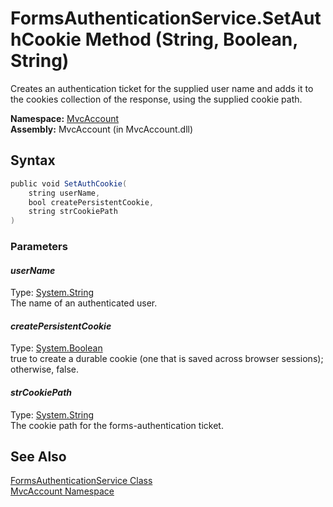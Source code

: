 FormsAuthenticationService.SetAuthCookie Method (String, Boolean, String)
=========================================================================
Creates an authentication ticket for the supplied user name and adds it to the cookies collection of the response, using the supplied cookie path.

**Namespace:** [MvcAccount][1]  
**Assembly:** MvcAccount (in MvcAccount.dll)

Syntax
------

```csharp
public void SetAuthCookie(
	string userName,
	bool createPersistentCookie,
	string strCookiePath
)
```

### Parameters

#### *userName*
Type: [System.String][2]  
The name of an authenticated user.

#### *createPersistentCookie*
Type: [System.Boolean][3]  
true to create a durable cookie (one that is saved across browser sessions); otherwise, false.

#### *strCookiePath*
Type: [System.String][2]  
The cookie path for the forms-authentication ticket.


See Also
--------
[FormsAuthenticationService Class][4]  
[MvcAccount Namespace][1]  

[1]: ../README.md
[2]: http://msdn.microsoft.com/en-us/library/s1wwdcbf
[3]: http://msdn.microsoft.com/en-us/library/a28wyd50
[4]: README.md